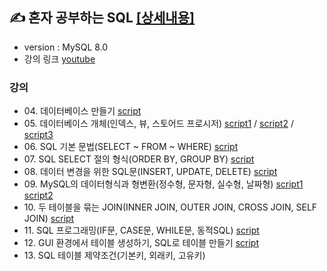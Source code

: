 ## ✍ 혼자 공부하는 SQL [[상세내용]](https://github.com/kbjung/SQL/tree/main/MySQL)
+ version : MySQL 8.0
+ 강의 링크 [youtube](https://youtube.com/playlist?list=PLVsNizTWUw7GCfy5RH27cQL5MeKYnl8Pm)

### 강의
+ 04\. 데이터베이스 만들기 [script](https://github.com/kbjung/SQL/blob/main/MySQL/ch04_make_database.sql)
+ 05\. 데이터베이스 개체(인덱스, 뷰, 스토어드 프로시저) [script1](https://github.com/kbjung/SQL/blob/main/MySQL/ch05_database_entity01.sql) / [script2](https://github.com/kbjung/SQL/blob/main/MySQL/ch05_database_entity02.sql) / [script3](https://github.com/kbjung/SQL/blob/main/MySQL/ch05_database_entity03.sql)
+ 06\. SQL 기본 문법(SELECT ~ FROM ~ WHERE) [script](https://github.com/kbjung/SQL/blob/main/MySQL/ch06.sql)
+ 07\. SQL SELECT 절의 형식(ORDER BY, GROUP BY) [script](https://github.com/kbjung/SQL/blob/main/MySQL/ch07.sql)
+ 08\. 데이터 변경을 위한 SQL문(INSERT, UPDATE, DELETE) [script](https://github.com/kbjung/SQL/blob/main/MySQL/ch08.sql)
+ 09\. MySQL의 데이터형식과 형변환(정수형, 문자형, 실수형, 날짜형) [script1](https://github.com/kbjung/SQL/blob/main/MySQL/ch09_01.sql) [script2](https://github.com/kbjung/SQL/blob/main/MySQL/ch09_02.sql)
+ 10\. 두 테이블을 묶는 JOIN(INNER JOIN, OUTER JOIN, CROSS JOIN, SELF JOIN) [script](https://github.com/kbjung/SQL/blob/main/MySQL/ch10.sql)
+ 11\. SQL 프로그래밍(IF문, CASE문, WHILE문, 동적SQL) [script](https://github.com/kbjung/SQL/blob/main/MySQL/ch11.sql)
+ 12\. GUI 환경에서 테이블 생성하기, SQL로 테이블 만들기 [script](https://github.com/kbjung/SQL/blob/main/MySQL/ch12.sql)
+ 13\. SQL 테이블 제약조건(기본키, 외래키, 고유키)

